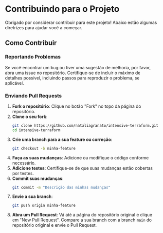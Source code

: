 # Contribuindo para o Projeto

Obrigado por considerar contribuir para este projeto! Abaixo estão algumas diretrizes para ajudar você a começar.

## Como Contribuir

### Reportando Problemas

Se você encontrar um bug ou tiver uma sugestão de melhoria, por favor, abra uma issue no repositório. Certifique-se de incluir o máximo de detalhes possível, incluindo passos para reproduzir o problema, se aplicável.

### Enviando Pull Requests

1. **Fork o repositório**: Clique no botão "Fork" no topo da página do repositório.
2. **Clone o seu fork**:
    ```sh
    git clone https://github.com/nataliagranato/intensive-terraform.git
    cd intensive-terraform
    ```
3. **Crie uma branch para a sua feature ou correção**:
    ```sh
    git checkout -b minha-feature
    ```
4. **Faça as suas mudanças**: Adicione ou modifique o código conforme necessário.
5. **Adicione testes**: Certifique-se de que suas mudanças estão cobertas por testes.
6. **Commit suas mudanças**:
    ```sh
    git commit -m "Descrição das minhas mudanças"
    ```
7. **Envie a sua branch**:
    ```sh
    git push origin minha-feature
    ```
8. **Abra um Pull Request**: Vá até a página do repositório original e clique em "New Pull Request". Compare a sua branch com a branch `main` do repositório original e envie o Pull Request.
